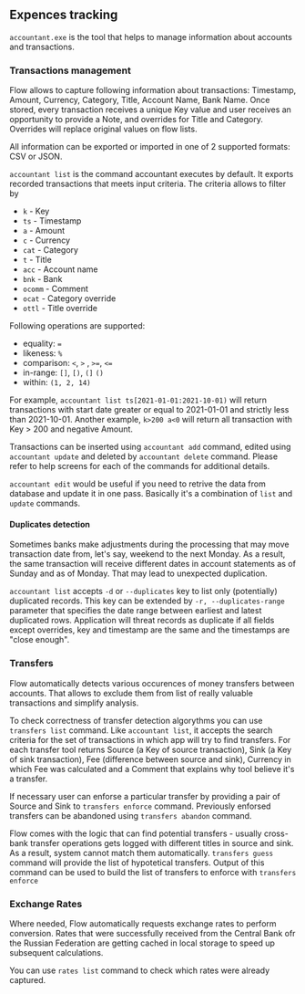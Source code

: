 ## Expences tracking
`accountant.exe` is the tool that helps to manage information about accounts and transactions.
### Transactions management
Flow allows to capture following information about transactions: Timestamp, Amount, Currency, Category, Title, Account Name, Bank Name.
Once stored, every transaction receives a unique Key value and user receives an opportunity to provide a Note, and overrides for Title and Category.
Overrides will replace original values on flow lists.

All information can be exported or imported in one of 2 supported formats: CSV or JSON.

`accountant list` is the command accountant executes by default. It exports recorded transactions that meets input criteria. The criteria allows to filter by 
* `k` - Key
* `ts` - Timestamp
* `a` - Amount
* `c` - Currency
* `cat` - Category
* `t` - Title
* `acc` - Account name
* `bnk` - Bank
* `ocomm` - Comment 
* `ocat` - Category override
* `ottl` - Title override

Following operations are supported:
* equality: `=`
* likeness: `%`
* comparison: `<`, `>` , `>=`, `<=`
* in-range: `[]`, `[)`, `(]` `()`
* within: `(1, 2, 14)`

For example, `accountant list ts[2021-01-01:2021-10-01)` will return transactions with start date greater or equal to 2021-01-01 and strictly less than 2021-10-01. Another example, `k>200 a<0` will return all transaction with Key > 200 and negative Amount.

Transactions can be inserted using `accountant add` command, edited using `accountant update` and deleted by `accountant delete` command. Please refer to help screens for each of the commands for additional details.

`accountant edit` would be useful if you need to retrive the data from database and update it in one pass. Basically it's a combination of `list` and `update` commands.

#### Duplicates detection
Sometimes banks make adjustments during the processing that may move transaction date from, let's say, weekend to the next Monday. As a result, the same transaction will receive different dates in account statements as of Sunday and as of Monday. That may lead to unexpected duplication.

`accountant list` accepts `-d` or `--duplicates` key to list only (potentially) duplicated records. This key can be extended by `-r, --duplicates-range` parameter that specifies the date range between earliest and latest duplicated rows.
Application will threat records as duplicate if all fields except overrides, key and timestamp are the same and the timestamps are "close enough".

### Transfers
Flow automatically detects various occurences of money transfers between accounts. That allows to exclude them from list of really valuable transactions and simplify analysis.

To check correctness of transfer detection algorythms you can use `transfers list` command. Like `accountant list`, it accepts the search criteria for the set of transactions in which app will try to find transfers.
For each transfer tool returns Source (a Key of source transaction), Sink (a Key of sink transaction), Fee (difference between source and sink), Currency in which Fee was calculated and a Comment that explains why tool believe it's a transfer.

If necessary user can enforse a particular transfer by providing a pair of Source and Sink to `transfers enforce` command. Previously enforsed transfers can be abandoned using `transfers abandon` command.

Flow comes with the logic that can find potential transfers - usually cross-bank transfer operations gets logged with different titles in source and sink. As a result, system cannot match them automatically.
`transfers guess` command will provide the list of hypotetical transfers. Output of this command can be used to build the list of transfers to enforce with `transfers enforce`

### Exchange Rates
Where needed, Flow automatically requests exchange rates to perform conversion. Rates that were successfully received from the Central Bank ofr the Russian Federation are getting cached in local storage to speed up subsequent calculations.

You can use `rates list` command to check which rates were already captured.
